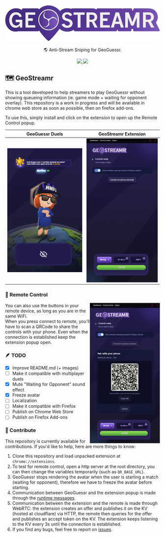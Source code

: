 <h1 align="center">
    <img width="600" src="assets/logo.png" align="center"></img>
</h1>
<p align="center">🌎 Anti-Stream Sniping for GeoGuessr.</p>

<p align="center">
  <a aria-label="Download at Chrome Web Store" href="https://chromewebstore.google.com/category/extensions">
    <img src="https://img.shields.io/badge/chrome-in%20review-info?logo=chromewebstore"></img>
  </a>
  <a aria-label="Download at Firefox Add-ons" href="https://addons.mozilla.org/pt-BR/firefox">
    <img src="https://img.shields.io/badge/firefox-wip-info?logo=firefoxbrowser"></img>
  </a>
</p>

## 🗺️ GeoStreamr

This is a tool developed to help streamers to play GeoGuessr without showing queueing information (ie. game mode + waiting for opponent overlay). This repository is a work in progress and will be available in chrome web store as soon as possible, then on firefox add-ons.

To use this, simply install and click on the extension to open up the Remote Control popup.

| GeoGuessr Duels | GeoStreamr Extension |
| --------------- | -------------------- |
| <img src="/assets/screen1.png"/> | <img src="/assets/screen3.png"/> |


### 📱 Remote Control

<p align="left">
  <img width="228px" align="right" src="/assets/screen2.png"/>
</p>

You can also use the buttons in your remote device, as long as you are in the same WiFi.  
When you press connect to remote, you'll have to scan a QRCode to share the controls with your phone. Even when the connection is established keep the extension popup open.


### 🪶 TODO

- [x] Improve README.md (+ images)
- [ ] Make it compatible with multiplayer duels
- [x] Mute "Waiting for Opponent" sound effect
- [x] Freeze avatar
- [ ] Localization
- [ ] Make it compatible with Firefox
- [ ] Publish on Chrome Web Store
- [ ] Publish on Firefox Add-ons

### 🤝 Contribute

This repository is currently available for contributions. If you'd like to help, here are more things to know:

1. Clone this repository and load unpacked extension at `chrome://extensions`.
2. To test for remote control, open a http server at the root directory, you can then change the variables temporarily (such as `QR_BASE_URL`).
3. GeoGuessr stops rendering the avatar when the user is starting a match (waiting for opponent), therefore we have to freeze the avatar before starting.
4. Communication between GeoGuessr and the extension popup is made through the [runtime messages](https://developer.chrome.com/docs/extensions/reference/api/runtime).
5. Communication between the extension and the remote is made through WebRTC: the extension creates an offer and publishes it on the KV (hosted at cloudflare) via HTTP, the remote then queries for the offer and publishes an accept token on the KV. The extension keeps listening to the KV every 3s until the connection is established.
6. If you find any bugs, feel free to report on [issues](https://github.com/MateusAquino/geostreamr/issues).
